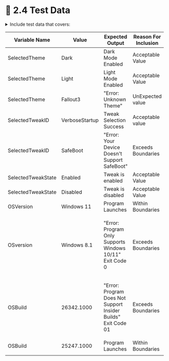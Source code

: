 # 🧪 2.4 Test Data

<details>

<summary>Include test data that covers:</summary>

* conditional boundaries

<!---->

* unexpected data

<!---->

* expected function of the solution

</details>



| Variable Name      | Value          | Expected Output                                                         | Reason For Inclusion |
| ------------------ | -------------- | ----------------------------------------------------------------------- | -------------------- |
| SelectedTheme      | Dark           | Dark Mode Enabled                                                       | Acceptable Value     |
| SelectedTheme      | Light          | Light Mode Enabled                                                      | Acceptable Value     |
| SelectedTheme      | Fallout3       | "Error: Unknown Theme"                                                  | UnExpected value     |
| SelectedTweakID    | VerboseStartup | Tweak Selection Success                                                 | Acceptable value     |
| SelectedTweakID    | SafeBoot       | "Error: Your Device Doesn't Support SafeBoot"                           | Exceeds Boundaries   |
| SelectedTweakState | Enabled        | Tweak is enabled                                                        | Acceptable Value     |
| SelectedTweakState | Disabled       | Tweak is disabled                                                       | Acceptable Value     |
| OSVersion          | Windows 11     | Program Launches                                                        | Within Boundaries    |
| OSversion          | Windows 8.1    | <p>"Error: Program Only Supports Windows 10/11"<br>Exit Code 0</p>      | Exceeds Boundaries   |
| OSBuild            | 26342.1000     | <p>"Error: Program Does Not Support Insider Builds"<br>Exit Code 01</p> | Exceeds Boundaries   |
| OSBuild            | 25247.1000     | Program Launches                                                        | Within Boundaries    |
|                    |                |                                                                         |                      |
